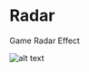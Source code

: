 # Radar
Game Radar Effect

![alt text](https://github.com/yoyoberenguer/Radar/blob/master/screenshot1.png)
